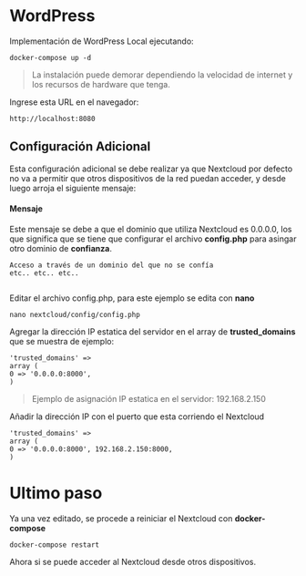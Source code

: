 # WordPress

Implementación de WordPress Local ejecutando:  

~~~
docker-compose up -d
~~~

> La instalación puede demorar dependiendo la velocidad de internet y los recursos de hardware que tenga.

Ingrese esta URL en el navegador:
~~~
http://localhost:8080
~~~

## Configuración Adicional
Esta configuración adicional se debe realizar ya que Nextcloud por defecto no va a permitir que otros dispositivos de la red puedan acceder, y desde luego arroja el siguiente mensaje:  

#### Mensaje
Este mensaje se debe a que el dominio que utiliza Nextcloud es 0.0.0.0, los que significa que se tiene que configurar el archivo __config.php__ para asingar otro dominio de __confianza__.
~~~
Acceso a través de un dominio del que no se confía
etc.. etc.. etc..


~~~

Editar el archivo config.php, para este ejemplo se edita con __nano__ 

~~~
nano nextcloud/config/config.php
~~~

Agregar la dirección IP estatica del servidor en el array de __trusted_domains__ que se muestra de ejemplo:  
~~~
'trusted_domains' =>
array (
0 => '0.0.0.0:8000',
)
~~~
> Ejemplo de asignación IP estatica en el servidor: 192.168.2.150  

Añadir la dirección IP con el puerto que esta corriendo el Nextcloud
~~~
'trusted_domains' =>
array (
0 => '0.0.0.0:8000', 192.168.2.150:8000,
)
~~~

# Ultimo paso
Ya una vez editado, se procede a reiniciar el Nextcloud con __docker-compose__

~~~
docker-compose restart
~~~

Ahora si se puede acceder al Nextcloud desde otros dispositivos.
